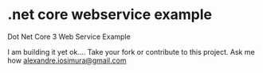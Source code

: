 # .net core webservice example
Dot Net Core 3 Web Service Example


I am building it yet ok.... 
Take your fork or contribute to this project.
Ask me how alexandre.iosimura@gmail.com
